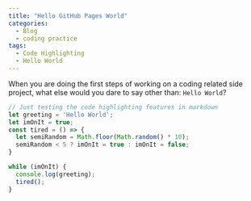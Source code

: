 ```yaml
---
title: "Hello GitHub Pages World"
categories:
  - Blog
  - coding practice
tags:
  - Code Highlighting
  - Hello World
---
```


When you are doing the first steps of working on a coding related side project, what else would you dare to say other than: `Hello World`?

```javascript
// Just testing the code highlighting features in markdown
let greeting = 'Hello World';
let imOnIt = true;
const tired = () => {
  let semiRandom = Math.floor(Math.random() * 10);
  semiRandom < 5 ? imOnIt = true : imOnIt = false;
}

while (imOnIt) {
  console.log(greeting);
  tired();
}
```